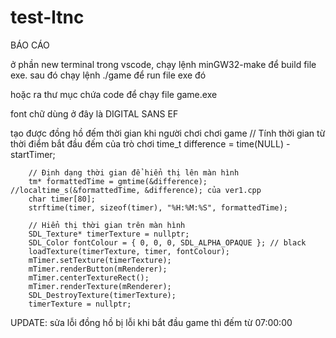 # test-ltnc
BÁO CÁO



ở phần new terminal trong vscode, chạy lệnh minGW32-make để build file exe.
sau đó chạy lệnh ./game để run file exe đó

hoặc ra thư mục chứa code để chạy file game.exe

font chữ dùng ở đây là DIGITAL SANS EF

tạo được đồng hồ đếm thời gian khi người chơi chơi game
// Tính thời gian từ thời điểm bắt đầu đếm của trò chơi
		time_t difference = time(NULL) - startTimer;

		// Định dạng thời gian để hiển thị lên màn hình
		tm* formattedTime = gmtime(&difference); //localtime_s(&formattedTime, &difference); của ver1.cpp
		char timer[80];
		strftime(timer, sizeof(timer), "%H:%M:%S", formattedTime);

		// Hiển thị thời gian trên màn hình
		SDL_Texture* timerTexture = nullptr;
		SDL_Color fontColour = { 0, 0, 0, SDL_ALPHA_OPAQUE }; // black
		loadTexture(timerTexture, timer, fontColour);
		mTimer.setTexture(timerTexture);
		mTimer.renderButton(mRenderer);
		mTimer.centerTextureRect();
		mTimer.renderTexture(mRenderer);
		SDL_DestroyTexture(timerTexture);
		timerTexture = nullptr;
    

UPDATE:
sửa lỗi đồng hồ bị lỗi khi bắt đầu game thì đếm từ 07:00:00

